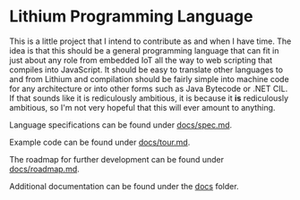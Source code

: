 # Lithium Programming Language

This is a little project that I intend to contribute as and when I have time.
The idea is that this should be a general programming language that can fit in
just about any role from embedded IoT all the way to web scripting that compiles
into JavaScript. It should be easy to translate other languages to and from
Lithium and compilation should be fairly simple into machine code for any
architecture or into other forms such as Java Bytecode or .NET CIL. If that
sounds like it is rediculously ambitious, it is because it **is** rediculously
ambitious, so I'm not very hopeful that this will ever amount to anything.

Language specifications can be found under [docs/spec.md](docs/spec.md).

Example code can be found under [docs/tour.md](docs/tour.md).

The roadmap for further development can be found under
[docs/roadmap.md](docs/roadmap.md).

Additional documentation can be found under the [docs](docs/) folder.
